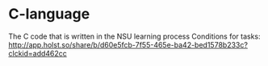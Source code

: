 # C-language
The C code that is written in the NSU learning process
Conditions for tasks: http://app.holst.so/share/b/d60e5fcb-7f55-465e-ba42-bed1578b233c?clckid=add462cc

